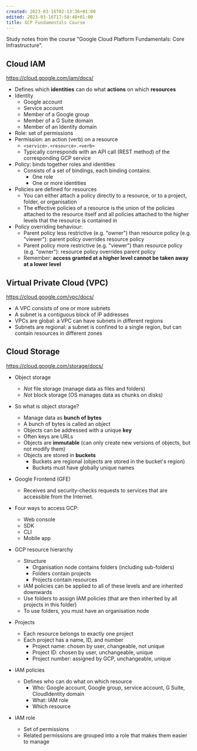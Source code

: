 ```yaml
---
created: 2023-03-16T02:13:36+01:00
edited: 2023-03-16T17:58:40+01:00
title: GCP Fundamentals Course
---
```


Study notes from the course "Google Cloud Platform Fundamentals: Core Infrastructure".

##  Cloud IAM

<https://cloud.google.com/iam/docs/>

- Defines which **identities** can do what **actions** on which **resources**
- Identity
    - Google account
    - Service account
    - Member of a Google group
    - Member of a G Suite domain
    - Member of an Identity domain
- Role: set of permissions
- Permission: an action (verb) on a resource
    - `<service>.<resource>.<verb>`
    - Typically corresponds with an API call (REST method) of the corresponding GCP service
- Policy: binds together roles and identities
    - Consists of a set of bindings, each binding contains:
        - One role
        - One or more identities
- Policies are defined for resources
    - You can either attach a policy directly to a resource, or to a project, folder, or organisation
    - The effective policies of a resource is the union of the policies attached to the resource itself and all policies attached to the higher levels that the resource is contained in
- Policy overriding behaviour:
    - Parent policy less restrictive (e.g. "owner") than resource policy (e.g. "viewer"): parent policy overrides resource policy
    - Parent policy more restrictive (e.g. "viewer") than resource policy (e.g. "owner"): resource policy overrides parent policy
    - Remember: **access granted at a higher level cannot be taken away at a lower level**

## Virtual Private Cloud (VPC)

<https://cloud.google.com/vpc/docs/>

- A VPC consists of one or more subnets
- A subnet is a contiguous block of IP addresses
- VPCs are global: a VPC can have subnets in different regions
- Subnets are regional: a subnet is confined to a single region, but can contain resources in different zones

## Cloud Storage

<https://cloud.google.com/storage/docs/>

- Object storage
    - *Not* file storage (manage data as files and folders)
    - *Not* block storage (OS manages data as chunks on disks)
- So what is object storage?
    - Manage data as **bunch of bytes**
    - A bunch of bytes is called an object
    - Objects can be addressed with a unique **key**
    - Often keys are URLs
    - Objects are **immutable** (can only create new versions of objects, but not modify them)
    - Objects are stored in **buckets**
        - Buckets are regional (objects are stored in the bucket's region)
        - Buckets must have globally unique names

- Google Frontend (GFE)
    - Receives and security-checks requests to services that are accessible from the Internet.
- Four ways to access GCP:
    - Web console
    - SDK
    - CLI
    - Mobile app
- GCP resource hierarchy
    - Structure
        - Organisation node contains folders (including sub-folders)
        - Folders contain projects
        - Projects contain resources
    - IAM policies can be applied to all of these levels and are inherited downwards
    - Use folders to assign IAM policies (that are then inherited by all projects in this folder)
    - To use folders, you must have an organisation node
- Projects
    - Each resource belongs to exactly one project
    - Each project has a name, ID, and number
        - Project name: chosen by user, changeable, not unique
        - Project ID: chosen by user, unchangeable, unique
        - Project number: assigned by GCP, unchangeable, unique
- IAM policies
    - Defines who can do what on which resource
        - Who: Google account, Google group, service account, G Suite, CloudIdentity domain
        - What: IAM role
        - Which resource
- IAM role
    - Set of permissions
    - Related permissions are grouped into a role that makes them easier to manage
